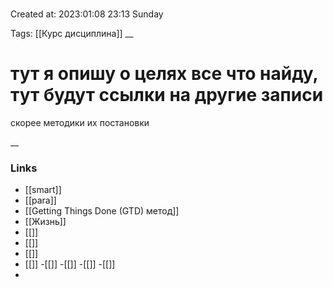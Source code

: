 # 

Created at: 2023:01:08 23:13 Sunday

Tags: [[Курс дисциплина]] 
__ 

# тут я опишу о целях все что найду, тут будут ссылки на другие записи
  скорее методики их постановки

__

### Links
- [[smart]]
- [[para]]
- [[Getting Things Done (GTD) метод]]
- [[Жизнь]]
- [[]] 
- [[]]
- [[]]
- [[]]
-[[]]
-[[]]
-[[]]
-[[]]
-